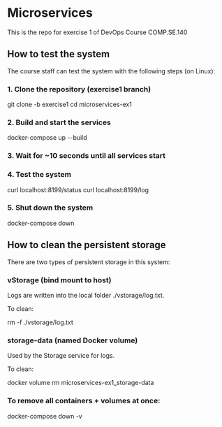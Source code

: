# Microservices

This is the repo for exercise 1 of DevOps Course COMP.SE.140

## How to test the system

The course staff can test the system with the following steps (on Linux):

### 1. Clone the repository (exercise1 branch)
git clone -b exercise1 <the git url you gave>
cd microservices-ex1

### 2. Build and start the services
docker-compose up --build

### 3. Wait for ~10 seconds until all services start

### 4. Test the system
curl localhost:8199/status
curl localhost:8199/log

### 5. Shut down the system
docker-compose down

## How to clean the persistent storage
There are two types of persistent storage in this system:

### vStorage (bind mount to host)

Logs are written into the local folder ./vstorage/log.txt.

To clean:

rm -f ./vstorage/log.txt

### storage-data (named Docker volume)

Used by the Storage service for logs.

To clean:

docker volume rm microservices-ex1_storage-data

### To remove all containers + volumes at once:

docker-compose down -v
